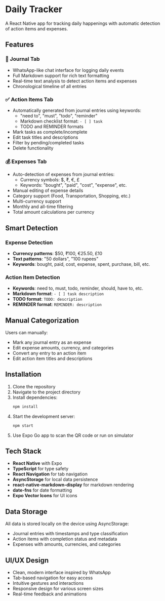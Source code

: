 # Daily Tracker

A React Native app for tracking daily happenings with automatic detection of action items and expenses.

## Features

### 📝 Journal Tab
- WhatsApp-like chat interface for logging daily events
- Full Markdown support for rich text formatting
- Real-time text analysis to detect action items and expenses
- Chronological timeline of all entries

### ✅ Action Items Tab
- Automatically generated from journal entries using keywords:
  - "need to", "must", "todo", "reminder"
  - Markdown checklist format: `- [ ] task`
  - TODO and REMINDER formats
- Mark tasks as complete/incomplete
- Edit task titles and descriptions
- Filter by pending/completed tasks
- Delete functionality

### 💰 Expenses Tab
- Auto-detection of expenses from journal entries:
  - Currency symbols: $, ₹, €, £
  - Keywords: "bought", "paid", "cost", "expense", etc.
- Manual editing of expense details
- Category support (Food, Transportation, Shopping, etc.)
- Multi-currency support
- Monthly and all-time filtering
- Total amount calculations per currency

## Smart Detection

### Expense Detection
- **Currency patterns**: $50, ₹100, €25.50, £10
- **Text patterns**: "50 dollars", "100 rupees"
- **Keywords**: bought, paid, cost, expense, spent, purchase, bill, etc.

### Action Item Detection
- **Keywords**: need to, must, todo, reminder, should, have to, etc.
- **Markdown format**: `- [ ] task description`
- **TODO format**: `TODO: description`
- **REMINDER format**: `REMINDER: description`

## Manual Categorization
Users can manually:
- Mark any journal entry as an expense
- Edit expense amounts, currency, and categories
- Convert any entry to an action item
- Edit action item titles and descriptions

## Installation

1. Clone the repository
2. Navigate to the project directory
3. Install dependencies:
   ```bash
   npm install
   ```
4. Start the development server:
   ```bash
   npm start
   ```
5. Use Expo Go app to scan the QR code or run on simulator

## Tech Stack

- **React Native** with Expo
- **TypeScript** for type safety
- **React Navigation** for tab navigation
- **AsyncStorage** for local data persistence
- **react-native-markdown-display** for markdown rendering
- **date-fns** for date formatting
- **Expo Vector Icons** for UI icons

## Data Storage

All data is stored locally on the device using AsyncStorage:
- Journal entries with timestamps and type classification
- Action items with completion status and metadata
- Expenses with amounts, currencies, and categories

## UI/UX Design

- Clean, modern interface inspired by WhatsApp
- Tab-based navigation for easy access
- Intuitive gestures and interactions
- Responsive design for various screen sizes
- Real-time feedback and animations
